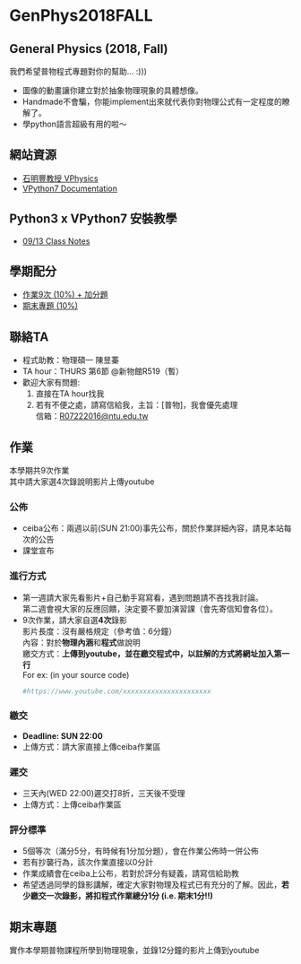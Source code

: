 # GenPhys2018FALL
## General Physics (2018, Fall)  
我們希望普物程式專題對你的幫助... :)))  
+ 圖像的動畫讓你建立對於抽象物理現象的具體想像。  
+ Handmade不會騙，你能implement出來就代表你對物理公式有一定程度的瞭解了。  
+ 學python語言超級有用的啦～  
  
## 網站資源  
+ [石明豐教授 VPhysics](http://tcjd71.wixsite.com/vpython)  
+ [VPython7 Documentation](http://www.glowscript.org/docs/VPythonDocs/index.html)  

## Python3 x VPython7 安裝教學  
+ [09/13 Class Notes](https://github.com/janice-cat/GenPhys2018FALL/blob/master/Installation.md)  
  
## 學期配分
+ [作業9次 (10%) + 加分題](https://github.com/janice-cat/GenPhys2018FALL/blob/master/README.md#作業)  
+ [期末專題 (10%)](https://github.com/janice-cat/GenPhys2018FALL/blob/master/README.md#期末專題)  
  
## 聯絡TA  
* 程式助教：物理碩一 陳昱蓁  
* TA hour：THURS 第6節 @新物館R519（暫）  
* 歡迎大家有問題:  
  1. 直接在TA hour找我  
  2. 若有不便之處，請寫信給我，主旨：[普物]，我會優先處理  
     信箱：R07222016@ntu.edu.tw  
  
## 作業  
本學期共9次作業  
其中請大家選4次錄說明影片上傳youtube  
  
### 公佈  
+ ceiba公布：兩週以前(SUN 21:00)事先公布，關於作業詳細內容，請見本站每次的公告  
+ 課堂宣布  
  
### 進行方式  
+ 第一週請大家先看影片+自己動手寫寫看，遇到問題請不吝找我討論。  
  第二週會視大家的反應回饋，決定要不要加演習課（會先寄信知會各位）。  
+ 9次作業，請大家自選**4次**錄影  
  影片長度：沒有嚴格規定（參考值：6分鐘）  
  內容：對於**物理內涵**和**程式**做說明  
  繳交方式：**上傳到youtube，並在繳交程式中，以註解的方式將網址加入第一行**  
  For ex: (in your source code)  
  ```python
  #https://www.youtube.com/xxxxxxxxxxxxxxxxxxxxxx
  ```
  
### 繳交  
+ **Deadline: SUN 22:00**  
+ 上傳方式：請大家直接上傳ceiba作業區  
  
### 遲交  
+ 三天內(WED 22:00)遲交打8折，三天後不受理   
+ 上傳方式：上傳ceiba作業區  
  
### 評分標準  
+ 5個等次（滿分5分，有時候有1分加分題），會在作業公佈時一併公佈  
+ 若有抄襲行為，該次作業直接以0分計  
+ 作業成績會在ceiba上公布，若對於評分有疑義，請寫信給助教  
+ 希望透過同學的錄影講解，確定大家對物理及程式已有充分的了解。因此，**若少繳交一次錄影，將扣程式作業總分1分 (i\.e\. 期末1分!!)**  
  
## 期末專題  
實作本學期普物課程所學到物理現象，並錄12分鐘的影片上傳到youtube  
